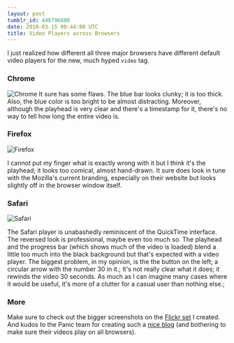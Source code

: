 ```yaml
---
layout: post
tumblr_id: 448796880
date: 2010-03-15 00:44:00 UTC
title: Video Players across Browsers
---
```


I just realized how different all three major browsers have different default video players for the new, much hyped <code>video</code> tag.

### Chrome
![Chrome](http://media.tumblr.com/tumblr_kzau9vb85X1qazj16.png)
It sure has some flaws. The blue bar looks clunky; it is too thick. Also, the blue color is too bright to be almost distracting. Moreover, although the playhead is very clear and there's a timestamp for it, there's no way to tell how long the entire video is.

### Firefox
![Firefox](http://media.tumblr.com/tumblr_kzaua9jHOu1qazj16.png)

I cannot put my finger what is exactly wrong with it but I think it's the playhead; it looks too comical, almost hand-drawn. It sure does look in tune with the Mozilla's current branding, especially on their website but looks slightly off in the browser window itself.

### Safari
![Safari](http://media.tumblr.com/tumblr_kzauakBAVm1qazj16.png)

The Safari player is unabashedly reminiscent of the QuickTime interface. The reversed look is professional, maybe even too much so. The playhead and the progress bar (which shows much of the video is loaded) blend a little too much into the black background but that's expected with a video player. The biggest problem, in my opinion, is the the button on the left; a circular arrow with the number 30 in it.;
It's not really clear what it does; it rewinds the video 30 seconds. As much as I can imagine many cases where it would be useful, it's more of a clutter for a casual user than nothing else.;

### More
Make sure to check out the bigger screenshots on the <a title="Flickr set for Video Players across Browsers" href="http://www.flickr.com/photos/duruk/sets/72157623621548892/">Flickr set</a> I created. And kudos to the Panic team for creating such a <a title="Steve American Blog Entry" href="http://www.panic.com/blog/2010/01/steve-american/">nice blog</a> (and bothering to make sure their videos play on all browsers).